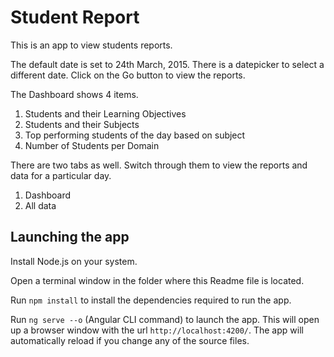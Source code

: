 # Student Report

This is an app to view students reports. 

The default date is set to 24th March, 2015. There is a datepicker to select a different date. Click on the Go button to view the reports. 

The Dashboard shows 4 items.

1. Students and their Learning Objectives
2. Students and their Subjects
3. Top performing students of the day based on subject
4. Number of Students per Domain

There are two tabs as well. Switch through them to view the reports and data for a particular day. 

1. Dashboard
2. All data

## Launching the app

Install Node.js on your system.

Open a terminal window in the folder where this Readme file is located.

Run `npm install` to install the dependencies required to run the app.

Run `ng serve --o` (Angular CLI command) to launch the app. This will open up a browser window with the url `http://localhost:4200/`. The app will automatically reload if you change any of the source files.


